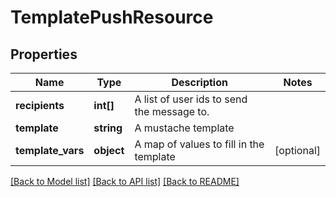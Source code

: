 # TemplatePushResource

## Properties
Name | Type | Description | Notes
------------ | ------------- | ------------- | -------------
**recipients** | **int[]** | A list of user ids to send the message to. | 
**template** | **string** | A mustache template | 
**template_vars** | **object** | A map of values to fill in the template | [optional] 

[[Back to Model list]](../README.md#documentation-for-models) [[Back to API list]](../README.md#documentation-for-api-endpoints) [[Back to README]](../README.md)


